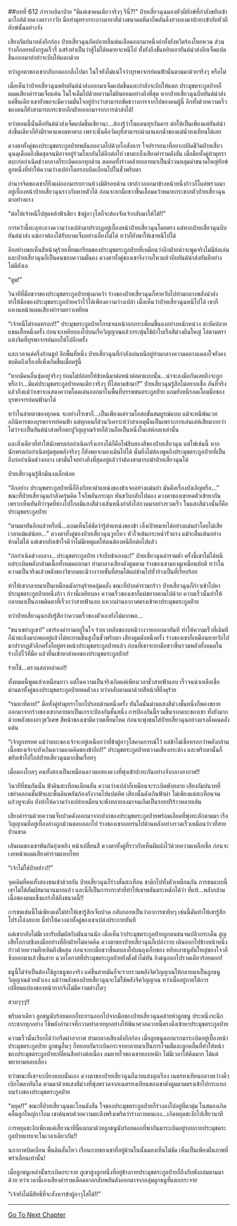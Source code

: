 ##บทที่ 612 กำราบบิดาป๋าย
“มีแค่เขาคนเดียวจริงๆ รึนี่?!” ป๋ายเสี่ยวฉุนมองหัวผียักษ์ที่กำลังขยับเข้ามาใกล้ด้วยดวงตาวาววับ มือทำมุทรากระถางมายาสีม่วงขนาดมหึมาก็พลันดิ่งฮวบลงมาปะทะเข้ากับหัวผียักษ์นั้นอย่างจัง

เสียงกัมปนาทดังกึกก้อง ป๋ายเสี่ยวฉุนกัดปลายลิ้นพ่นเลือดออกมาหนึ่งคำทั้งยังหวีดร้องโหยหวน ส่วนร่างก็ถอยหลังกรูดเร็วรี่ แสร้งทำเป็นว่าสู้ไม่ได้หมายจะหนีไป ทั้งยังถึงขั้นหยิบเอายันต์นำส่งอีกเจ็ดแปดชิ้นออกมาทำท่าจะบีบให้แตกด้วย

ทว่าลูกตาของเขากลับกลอกกลิ้งไปมา ในใจยังไม่แน่ใจว่าบุรพาจารย์คนฟ้านั่นตามมาด้วยจริงๆ หรือไม่

เมื่อเห็นว่าป๋ายเสี่ยวฉุนหยิบยันต์นำส่งออกมาเจ็ดแปดชิ้นและกำลังจะบีบให้แตก ประมุขตระกูลป๋ายก็แผดเสียงคำรามเจ็บแค้น ในใจเต็มไปด้วยความไม่ยินยอมอย่างถึงที่สุด หากป๋ายเสี่ยวฉุนบีบยันต์นำส่งแค่ชิ้นเดียวเขายังพอจะมีความมั่นใจอยู่บ้างว่าสามารถขัดขวางการจากไปของคนผู้นี้ อีกทั้งด้วยความเร็วของตนก็ยังสามารถกระชากอีกฝ่ายออกมาจากการนำส่งได้!

ทว่าตอนนี้นั่นคือยันต์นำส่งเจ็ดแปดชิ้นเชียวนะ...ต้องรู้ว่าในแดนทุรกันดาร ต่อให้เป็นเพียงแค่ยันต์นำส่งชิ้นเดียวก็ยังมีราคาแพงมหาศาล เพราะนั่นคือวัตถุที่สามารถนำมาแลกน้ำของแม่น้ำทงเทียนได้เลย

ดวงตาทั้งคู่ของประมุขตระกูลป๋ายพลันอบอวลไปด้วยไอสังหาร ใจปรารถนาที่อยากปลิดชีวิตป๋ายเสี่ยวฉุนดุเดือดถึงขีดสุดจนมิอาจอยู่ร่วมโลกกันได้อีกต่อไป เขาตะเบ็งเสียงคำรามดังลั่น เมื่อมือทั้งคู่ทำมุทราตบะก่อกำเนิดช่วงกลางก็ระเบิดออกทุกด้าน ตลอดทั้งร่างคล้ายกลายมาเป็นน้ำวนหลุมดำขนาดใหญ่ยักษ์ลูกหนึ่งที่ทำให้ความว่างเปล่าโดยรอบบิดเบือนไปในชั่วพริบตา

อำนาจจิตของเขาก็ยิ่งแผ่ออกมารบกวนห้วงมิติรอบด้าน เขาก้าวออกมาข้างหน้าหนึ่งก้าวก็โผล่พรวดมาอยู่เบื้องหน้าป๋ายเสี่ยวฉุนราวกับหายตัวได้ ก่อนจะยกมือขวาขึ้นเอื้อมคว้าหมายกระชากตัวป๋ายเสี่ยวฉุนมาอย่างแรง

“ต่อให้เจ้าหนีไปสุดหล้าฟ้าเขียว ข้าผู้อาวุโสก็จะต้องจับเจ้ากลับมาให้ได้!!”

การคว้านี้ทะลุทะลวงความว่างเปล่ามาปรากฏอยู่เบื้องหน้าป๋ายเสี่ยวฉุนโดยตรง แต่หากป๋ายเสี่ยวฉุนบีบยันต์นำส่ง แม้อาจต้องได้รับบาดเจ็บอย่างเลี่ยงไม่ได้ ทว่าก็ยังพาให้เขาหนีไปได้

อีกอย่างพอเห็นสีหน้าดุร้ายเหี้ยมเกรียมของประมุขตระกูลป๋ายที่เหมือนว่าอีกฝ่ายน่าจะพูดจริงไม่มีล้อเล่น และป๋ายเสี่ยวฉุนก็เป็นคนชอบความมั่นคง ดวงตาทั้งคู่ของเขาจึงวาบไหวแล้วบีบยันต์นำส่งทันทีอย่างไม่มีลังเล

“ตูม!”

วินาทีที่มือขวาของประมุขตระกูลป๋ายพุ่งมาคว้า ร่างของป๋ายเสี่ยวฉุนก็หายวับไปท่ามกลางพลังนำส่ง ทำให้มือของประมุขตระกูลป๋ายคว้าไว้ได้เพียงความว่างเปล่า เมื่อเห็นว่าป๋ายเสี่ยวฉุนหนีไปได้ เขาก็แหงนหน้าแผดเสียงคำรามยาวเหยียด

“เจ้าหนีไม่รอดหรอก!!” ประมุขตระกูลป๋ายโกรธจนหน้าอกกระเพื่อมขึ้นลงอย่างหนักหน่วง สะบัดปลายแขนเสื้อหนึ่งครั้ง ก่อนจะเหยียบลงไปบนเรือวิญญาณแล้วกระตุ้นใช้ผ้าใบเรือสีม่วงผืนใหญ่ ไล่ตามตราแห่งจิตที่บุรพาจารย์มอบให้ไปอีกครั้ง

และเวลาแค่ครึ่งก้านธูป อีกพื้นที่หนึ่ง ป๋ายเสี่ยวฉุนที่กำลังเผ่นหนีอยู่ท่ามกลางความคลางแคลงใจยังคงขบคิดถึงเรื่องที่เพิ่งเกิดขึ้นเมื่อครู่นี้

“หากมีคนอื่นซุ่มอยู่จริงๆ ย่อมไม่ปล่อยให้ข้าหนีมาต่อหน้าต่อตาแบบนั้น...น่าจะลงมือกันเลยถึงจะถูก หรือว่า...มีแค่ประมุขตระกูลป๋ายคนเดียวจริงๆ ที่ไล่ตามข้ามา?” ป๋ายเสี่ยวฉุนรู้สึกไม่อยากเชื่อ อันที่จริงแล้วถึงแม้ว่าเขาจะแสดงความโดดเด่นออกมาในพื้นที่บรรพชนตระกูลป๋าย แถมยังหนีรอดเงื้อมมือของบุรพาจารย์คนฟ้ามาได้

ทว่าในสายตาของทุกคน จะอย่างไรเขาก็...เป็นเพียงแค่รวมโอสถขั้นสมบูรณ์แบบ แม้จะหนีพ้นเวทอภินิหารของบุรพาจารย์คนฟ้า แต่ทุกคนก็ล้วนวิเคราะห์ว่าสาเหตุนั้นเป็นเพราะการเล่นเล่ห์เสียมากกว่า ไม่ว่าจะเป็นยันต์นำส่งหรือตะปูวิญญาณร้ายก็ล้วนถือเป็นหนึ่งในเล่ห์กลเหล่านั้น

และสิ่งเดียวที่ทำให้นักพรตก่อกำเนิดกริ่งเกรงได้ก็คือไฟสิบสองสีของป๋ายเสี่ยวฉุน แต่ไฟเช่นนี้ หากนักพรตก่อกำเนิดทุ่มสุดพลังจริงๆ ก็ยังพอจะมองเมินไปได้ นั่นยิ่งไม่ต้องพูดถึงประมุขตระกูลป๋ายที่เป็นถึงก่อกำเนิดช่วงกลาง เขามั่นใจอย่างถึงที่สุดอยู่แล้วว่าต้องสามารถฆ่าป๋ายเสี่ยวฉุนได้

ป๋ายเสี่ยวฉุนรู้สึกมึนงงเล็กน้อย

“อีกอย่าง ประมุขตระกูลป๋ายนี่ก็ถึงกับหาตำแหน่งของข้าเจออย่างแม่นยำ มันคือเรื่องบังเอิญหรือ...” ขณะที่ป๋ายเสี่ยวฉุนกำลังครุ่นคิด ใจก็พลันกระตุก หันขวับกลับไปมอง ดวงตาของเขาหดตัวเข้าหากันเพราะเห็นทันทีว่าจุดที่ห่างไปไกลมีแสงสีม่วงเส้นหนึ่งกำลังไล่กวดมาอย่างรวดเร็ว ในแสงสีม่วงนั้นก็คือประมุขตระกูลป๋าย

“ตามมาทันอีกแล้วหรือนี่...แถมเห็นได้ชัดว่ารู้ตำแหน่งของข้า เล็งเป้าหมายได้อย่างแม่นยำโดยไม่เสียเวลาแม้แต่น้อย...” ดวงตาทั้งคู่ของป๋ายเสี่ยวฉุนวูบไหว หัวใจเต้นกระหน่ำรัวแรง แม้จะตื่นเต้นอย่างห้ามไม่ได้ แต่เขากลับเข้าใจดีว่าไม่มีเหตุผลให้ตนต้องหนีอีกต่อไปแล้ว

“ก่อกำเนิดช่วงกลาง...ประมุขตระกูลป๋าย เจ้าบีบข้าเองนะ!” ป๋ายเสี่ยวฉุนคำรามต่ำ ครั้งนี้เขาไม่ได้หนี แต่ระเบิดพลังกล้ามเนื้อทั้งหมดออกมา ท่ามกลางเสียงดังตูมตาม ร่างของเขามองดูเหมือนปกติ ทว่าในความเป็นจริงแล้วพลังของวิชาอมตะมิวางวายขั้นที่สามได้แผ่ซ่านไปทั่วร่างเป็นที่เรียบร้อย

ทำให้เขากลายมาเป็นเหมือนมังกรดุร้ายคลุ้มคลั่ง ขณะที่ปากคำรามกร้าว ป๋ายเสี่ยวฉุนก็ก้าวเข้าไปหาประมุขตระกูลป๋ายหนึ่งก้าว ก้าวนี้เหยียบลง ความเร็วของเขาก็แผ่ขยายตามไปด้วย ความเร็วนั้นทำให้กลายมาเป็นภาพติดตาที่เร็วกว่าสายฟ้าแลบ แหวกผ่านอากาศตรงเข้าหาประมุขตระกูลป๋าย

ทว่าป๋ายเสี่ยวฉุนกลับรู้สึกว่าความเร็วของตัวเองยังไม่มากพอ...

“ชนาเขย่าภูเขา!” เขาร้องคำรามอยู่ในใจ ร่ายเวทลับของบทมิวางวายออกมาทันที ทำให้ความเร็วที่เดิมทีก็น่าตะลึงมากพออยู่แล้วไต่ทะยานขึ้นสูงในชั่วพริบตา เสียงตูมดังหนึ่งครั้ง ร่างของเขาก็เหมือนหายวับไป มาปรากฏตัวอีกครั้งก็อยู่ตรงหน้าประมุขตระกูลป๋ายแล้ว ก่อนที่เขาจะยกมือขวาขึ้นรวมพลังทั้งหมดในร่างไปไว้ที่มือ แล้วยื่นเข้าหาลำคอของประมุขตระกูลป๋าย!

ร่ายใช้...ตรวนสลายลำคอ!!

ทั้งหมดนี้พูดแล้วเหมือนยาว แต่ในความเป็นจริงเกิดแค่เพียงเวลาชั่วสายฟ้าแลบ เร็วจนน่าเหลือเชื่อ ม่านตาทั้งคู่ของประมุขตระกูลป๋ายหดตัวลง ทว่ากลับตามมาด้วยสีหน้าที่ยิ่งดุร้าย

“รนหาที่ตาย!” มือทั้งคู่ทำมุทราโบกไปรอบด้านหนึ่งครั้ง ทันใดนั้นม่านแสงสีม่วงชั้นหนึ่งก็พองขยายออกมาจากร่างของเขากลายมาเป็นเกราะป้องกันชั้นหนึ่ง การป้องกันนี้รวมขึ้นจากตบะของเขา ทั้งยังมากด้วยพลังของอาวุธวิเศษ สีหน้าของเขามีความเหี้ยมโหด ก่อนจะพุ่งชนใส่ป๋ายเสี่ยวฉุนอย่างแรงดั่งคนคลั่งแค้น

“เจ้าลูกทรยศ แม้ว่าตบะของเจ้าจะอยู่เหนือกว่าที่ข้าผู้อาวุโสคาดการณ์ไว้ แต่ข้าไม่เชื่อหรอกว่าพลังกล้ามเนื้อของเจ้าจะยังเกินความคาดคิดของข้าอีก!!” ประมุขตระกูลป๋ายตวาดเสียงกระด้าง และพริบตานั้นก็ขยับเข้าไปใกล้ป๋ายเสี่ยวฉุนมากขึ้นเรื่อยๆ

เมื่อมองไกลๆ คนทั้งสองเป็นเหมือนดาวตกสองดวงที่พุ่งเข้าปะทะกันอย่างจังกลางอากาศ!!

วินาทีที่ชนกันนั้น ฟ้าดินสะเทือนเลือนลั่น ความว่างเปล่าก็เหมือนจะระเบิดพังทลาย เสียงกัมปนาทที่เขย่าคลอนชั้นฟ้าและพื้นดินพลันก้องกังวานไปแปดทิศ เสียงนั้นดังเกินฟ้าผ่า ไม่เพียงแต่สะเทือนจนแก้วหูจะดับ ยังทำให้ความว่างเปล่าเหมือนจะพังทลายลงมาจนเกิดเป็นรอยปริร้าวหลายเส้น

เสียงคำรามด้วยความเจ็บปวดดังออกมาจากปากของประมุขตระกูลป๋ายพร้อมเลือดที่พุ่งทะลักตามมา เรือวิญญาณที่อยู่เบื้องล่างถูกม้วนตลบออกไป ร่างของเขาถอยร่นไปด้านหลังอย่างรวดเร็วเหมือนว่าวที่สายป่านขาด

เส้นผมของเขาพันกันยุ่งเหยิง หน้าเปลี่ยนสี ดวงตาทั้งคู่ที่ราวกับเห็นผีแฝงไว้ด้วยความเหลือเชื่อ ก่อนจะเงยหน้าแผดเสียงคำรามแหบโหย

“เจ้าไม่ใช่ป๋ายฮ่าว!!”

จุดเดิมที่คนทั้งสองชนเข้าด้วยกัน ป๋ายเสี่ยวฉุนก็ร่างสั่นสะเทือน ชาดิกไปทั้งตัวเหมือนกัน การชนแบบนี้เขาไม่ได้สัมผัสมานานมากแล้ว และนี่ก็เป็นการกระทำที่ทำให้เขาพลันตระหนักได้ว่า ที่แท้...พลังกล้ามเนื้อของตนแข็งแกร่งได้ถึงขนาดนี้!!

การชนเช่นนี้ไม่เพียงแต่ไม่ทำให้เขารู้สึกเจ็บปวด กลับกลายเป็นว่าอาการชายิบๆ เช่นนี้ดันทำให้เขารู้สึกโปร่งโล่งสบาย นี่ทำให้ดวงตาทั้งคู่ของเขาเปล่งประกายทันที

แต่เขากลับไม่มีเวลารับสัมผัสกับมันนานนัก เมื่อเห็นว่าประมุขตระกูลป๋ายถูกตนชนจนปลิวกระเด็น สูญเสียโอกาสชิงลงมืออย่างที่อีกฝ่ายไม่คาดคิด ดวงตาของป๋ายเสี่ยวฉุนก็เปล่งวาบ เดินออกไปข้างหน้าหนึ่งก้าวด้วยความฮึกเหิมถึงขีดสุด ก่อนจะยกมือขวาขึ้นตบลงไปบนถุงเก็บของ หยิบเอาธนูคันใหญ่ของโจวอีซิงออกมาแล้วขึ้นสาย ฉวยโอกาสที่ประมุขตระกูลป๋ายยังตั้งตัวไม่ทัน ยิงธนูออกไปรวดเดียวร้อยดอก!

ธนูนี้ไม่จำเป็นต้องใช้ลูกธนูของจริง แค่ขึ้นสายมันก็จะรวบรวมพลังจิตวิญญาณให้กลายมาเป็นลูกธนูวิญญาณด้วยตัวเอง แม้ว่าพลังของป๋ายเสี่ยวฉุนจะไม่ใช่พลังจิตวิญญาณ ทว่าเมื่ออยู่ภายใต้การเปลี่ยนแปลงของหน้ากากจึงไม่มีความต่างใดๆ

สวบๆๆๆ!!

พริบตาเดียว ลูกธนูนับร้อยดอกก็ทะยานออกไปจากมือของป๋ายเสี่ยวฉุนคล้ายห่าลูกธนู ประหนึ่งจะฉีกกระชากทุกอย่าง ใช้พลังอำนาจที่กวาดทำลายทุกอย่างให้พินาศวอดวายนี้ตรงดิ่งเข้าหาประมุขตระกูลป๋าย

ความเร็วนั้นเรียกได้ว่ากรีดผ่าอากาศ ท่ามกลางเสียงดังกึกก้อง เมื่อลูกธนูดอกแรกมาระเบิดอยู่เบื้องหน้าประมุขตระกูลป๋าย ลูกธนูอื่นๆ ก็ทยอยกันระเบิดกระจายกลายมาเป็นการโจมตีและลูกคลื่นที่ทำให้หน้าของประมุขตระกูลป๋ายเปลี่ยนสีอย่างต่อเนื่อง ลมหายใจของเขาหอบหนัก ไม่มีเวลาให้คิดมาก ได้แต่พยายามหลบเลี่ยง

ทว่าขณะที่เขาจะเบี่ยงหลบนั้นเอง ดวงตาของป๋ายเสี่ยวฉุนก็ฉายแสงลุกเรือง เนตรทงเทียนกลางหว่างคิ้วเบิกโพลงทันใด ตามมาด้วยแสงสีม่วงที่พุ่งพรวดจากเนตรทงเทียนของเขาดังตูมตามตรงเข้าไปกระแทกบนร่างของประมุขตระกูลป๋าย

“หยุด!!” ขณะที่ป๋ายเสี่ยวฉุนตะโกนดังลั่น ใจของประมุขตระกูลป๋ายก็ร่วงลงไปอยู่ที่ตาตุ่ม ในสมองเกิดคลื่นลูกใหญ่ถาโถม เขาค้นพบด้วยความตะลึงพรึงเพริดว่าร่างกายตนเอง...เกิดหยุดชะงักไปเสี้ยวนาที

การหยุดชะงักเพียงแค่เสี้ยวนาทีนี้แลกมาด้วยลูกธนูนับร้อยดอกที่พากันมาระเบิดอยู่รอบกายประมุขตระกูลป๋ายแทบจะในเวลาเดียวกัน!!

นภากาศบิดเบือน พื้นดินสั่นไหว เรือนกายของเขาที่อยู่ด้านในนั้นมองเห็นไม่ชัด เห็นเป็นเพียงผืนภาพที่พร่าเลือนเท่านั้น!

เมื่อลูกธนูเหล่านั้นระเบิดกระจาย ภูเขาสูงลูกหนึ่งที่อยู่ข้างกายประมุขตระกูลป๋ายก็ถึงกับพังถล่มตามมาด้วย ทว่าเวลานี้เองเสียงคำรามเดือดดาลกลับพลันดังออกมาจากกลุ่มลูกธนูที่แตกกระจาย

“เจ้ายังไม่มีสิทธิ์ที่จะสังหารข้าผู้อาวุโสได้!!”


------


[Go To Next Chapter]( ./50.md)